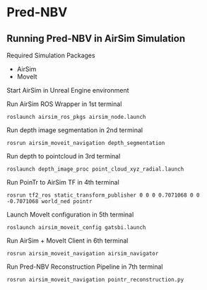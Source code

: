 # Pred-NBV

## Running Pred-NBV in AirSim Simulation
Required Simulation Packages
- AirSim
- MoveIt

Start AirSim in Unreal Engine environment

Run AirSim ROS Wrapper in 1st terminal
```
roslaunch airsim_ros_pkgs airsim_node.launch
```

Run depth image segmentation in 2nd terminal
```
rosrun airsim_moveit_navigation depth_segmentation
```
Run depth to pointcloud in 3rd terminal
```
roslaunch depth_image_proc point_cloud_xyz_radial.launch
```
Run PoinTr to AirSim TF in 4th terminal
```
rosrun tf2_ros static_transform_publisher 0 0 0 0.7071068 0 0 -0.7071068 world_ned pointr
```
Launch MoveIt configuration in 5th terminal
```
roslaunch airsim_moveit_config gatsbi.launch
```
Run AirSim + MoveIt Client in 6th terminal
```
rosrun airsim_moveit_navigation airsim_navigator
```
Run Pred-NBV Reconstruction Pipeline in 7th terminal
```
rosrun airsim_moveit_navigation pointr_reconstruction.py
```
